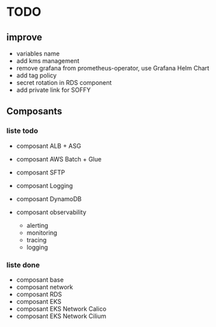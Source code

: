 # TODO

## improve

- variables name
- add kms management
- remove grafana from prometheus-operator, use Grafana Helm Chart
- add tag policy
- secret rotation in RDS component
- add private link for SOFFY

## Composants

### liste todo

- composant ALB + ASG
- composant AWS Batch + Glue
- composant SFTP
- composant Logging
- composant DynamoDB
- composant observability

  - alerting
  - monitoring
  - tracing
  - logging

### liste done

- composant base
- composant network
- composant RDS
- composant EKS
- composant EKS Network Calico
- composant EKS Network Cilium
